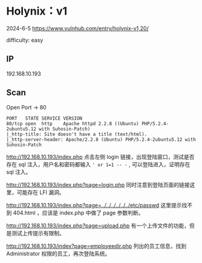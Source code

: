 # Holynix：v1

2024-6-5 https://www.vulnhub.com/entry/holynix-v1,20/

difficulty: easy

## IP

192.168.10.193

## Scan

Open Port -> 80

```
PORT   STATE SERVICE VERSION
80/tcp open  http    Apache httpd 2.2.8 ((Ubuntu) PHP/5.2.4-2ubuntu5.12 with Suhosin-Patch)
|_http-title: Site doesn't have a title (text/html).
|_http-server-header: Apache/2.2.8 (Ubuntu) PHP/5.2.4-2ubuntu5.12 with Suhosin-Patch
```

http://192.168.10.193/index.php 点击左侧 login 链接，出现登陆窗口，测试是否存在 sql 注入，用户名和密码都输入 `' or 1=1 -- -` , 可以登陆进入，证明存在 sql 注入。

http://192.168.10.193/index.php?page=login.php 同时注意到登陆页面的链接这里，可能存在 LFI 漏洞。

http://192.168.10.193/index.php?page=../../../../../../etc/passwd 这里提示找不到 404.html ，应该是 index.php 中做了 page 参数判断。

http://192.168.10.193/index.php?page=upload.php 有一个上传文件的功能，但是测试上传提示有限制。

http://192.168.10.193/index?page=employeedir.php 列出的员工信息，找到 Administrator 权限的员工，再次登陆系统。

